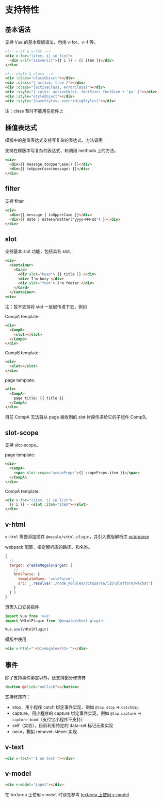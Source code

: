 # 支持特性

## 基本语法

支持 Vue 的基本模版语法，包括 v-for、v-if 等。

```html
<!-- v-if & v-for -->
<div v-for="(item, i) in list">
  <div v-if="isEven(i)">{{ i }} - {{ item }}</div>
</div>

<!-- style & class -->
<div :class="classObject"></div>
<div :class="{ active: true }"></div>
<div :class="[activeClass, errorClass]"></div>
<div :style="{ color: activeColor, fontSize: fontSize + 'px' }"></div>
<div :style="styleObject"></div>
<div :style="[baseStyles, overridingStyles]"></div>
```

注：class 暂时不能用在组件上

## 插值表达式

模版中的差值表达式支持写复杂的表达式、方法调用

支持在模版中写复杂的表达式、和调用 methods 上的方法。

```html
<div>
  <div>{{ message.toUpperCase() }}</div>
  <div>{{ toUpperCase(message) }}</div>
</div>
```

## filter

支持 filter

```html
<div>
  <div>{{ message | toUpperCase }}</div>
  <div>{{ date | dateFormatter('yyyy-MM-dd') }}</div>
</div>
```

## slot

支持基本 slot 功能，包括具名 slot。

```html
<div>
  <Container>
    <Card>
      <div slot="head"> {{ title }} </div>
      <div> I'm body </div>
      <div slot="foot"> I'm footer </div>
    </Card>
  </Container>
<div>
```

注：暂不支持将 slot 一层层传递下去，例如

CompA template:

```html
<div>
  <CompB>
    <slot></slot>
  </CompB>
</div>
```

CompB template:

```html
<div>
  <slot></slot>
</div>
```

page template:

```html
<div>
  <CompA>
    page title: {{ title }}
  </CompA>
</div>
```

目前 CompA 无法将从 page 接收到的 slot 片段传递给它的子组件 CompB。

## slot-scope

支持 slot-scope。

page template:

```html
<div>
  <CompA>
    <span slot-scope="scopeProps">{{ scopeProps.item }}</span>
  </CompA>
</div>
```

CompA template:

```html
<div v-for="(item, i) in list">
  {{ i }} - <slot :item="item"></slot>
</div>
```

## v-html

`v-html` 需要添加插件 `@megalo/vhtml-plugin`，并引入模版解析库 [octoparse](https://github.com/kaola-fed/octoparse)

webpack 配置，指定解析库的路径、和名称。

```javascript
{
  // ...
  target: createMegaloTarget( {
    // ...
    htmlParse: {
      templateName: 'octoParse',
      src: _.resolve('./node_modules/octoparse/lib/platform/wechat')
    }
  } )
}
```

页面入口安装插件

```javascript
import Vue from 'vue'
import VHtmlPlugin from '@megalo/vhtml-plugin'

Vue.use(VHtmlPlugin)
```

模版中使用

```html
<div v-html="'<h1>megalo</h1>'"></div>
```

## 事件

除了支持事件绑定以外，还支持部分修饰符

```html
<button @click="onClick"></button>
```

支持修饰符：

- stop，用小程序 catch 绑定事件实现，例如 `@tap.stop` => `catchtap`
- capture，用小程序的 capture 绑定事件实现，例如 `@tap.capture` => `capture-bind`（支付宝小程序不支持）
- self（实验），目前利用特定的 data-set 标记元素实现
- once，模拟 removeListener 实现

## v-text

```html
<div v-text="'I am text'"></div>
```

## v-model

```html
<div v-model="input"></div>
```

在 textarea 上使用 `v-model` 时请先参考 [textarea 上使用 v-model](senarios/textarea.md)